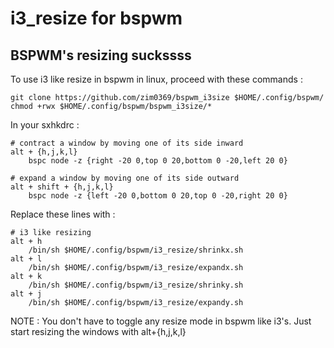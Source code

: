 # i3_resize for bspwm
## BSPWM's resizing suckssss
To use i3 like resize in bspwm in linux, proceed with these commands :

    git clone https://github.com/zim0369/bspwm_i3size $HOME/.config/bspwm/
    chmod +rwx $HOME/.config/bspwm/bspwm_i3size/*
In your sxhkdrc :

    # contract a window by moving one of its side inward
    alt + {h,j,k,l}
    	bspc node -z {right -20 0,top 0 20,bottom 0 -20,left 20 0}
    
    # expand a window by moving one of its side outward
    alt + shift + {h,j,k,l}
    	bspc node -z {left -20 0,bottom 0 20,top 0 -20,right 20 0}
Replace these lines with :

    # i3 like resizing
    alt + h
        /bin/sh $HOME/.config/bspwm/i3_resize/shrinkx.sh
    alt + l
        /bin/sh $HOME/.config/bspwm/i3_resize/expandx.sh
    alt + k
        /bin/sh $HOME/.config/bspwm/i3_resize/shrinky.sh
    alt + j
        /bin/sh $HOME/.config/bspwm/i3_resize/expandy.sh

NOTE : You don't have to toggle any resize mode in bspwm like i3's. Just start resizing the windows with alt+{h,j,k,l}
